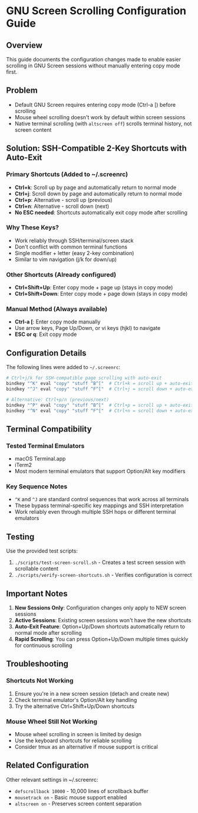 # GNU Screen Scrolling Configuration Guide

## Overview
This guide documents the configuration changes made to enable easier scrolling in GNU Screen sessions without manually entering copy mode first.

## Problem
- Default GNU Screen requires entering copy mode (Ctrl-a [) before scrolling
- Mouse wheel scrolling doesn't work by default within screen sessions
- Native terminal scrolling (with `altscreen off`) scrolls terminal history, not screen content

## Solution: SSH-Compatible 2-Key Shortcuts with Auto-Exit

### Primary Shortcuts (Added to ~/.screenrc)
- **Ctrl+k**: Scroll up by page and automatically return to normal mode
- **Ctrl+j**: Scroll down by page and automatically return to normal mode
- **Ctrl+p**: Alternative - scroll up (previous)
- **Ctrl+n**: Alternative - scroll down (next)
- **No ESC needed**: Shortcuts automatically exit copy mode after scrolling

### Why These Keys?
- Work reliably through SSH/terminal/screen stack
- Don't conflict with common terminal functions
- Single modifier + letter (easy 2-key combination)
- Similar to vim navigation (j/k for down/up)

### Other Shortcuts (Already configured)
- **Ctrl+Shift+Up**: Enter copy mode + page up (stays in copy mode)
- **Ctrl+Shift+Down**: Enter copy mode + page down (stays in copy mode)

### Manual Method (Always available)
- **Ctrl-a [**: Enter copy mode manually
- Use arrow keys, Page Up/Down, or vi keys (hjkl) to navigate
- **ESC or q**: Exit copy mode

## Configuration Details

The following lines were added to `~/.screenrc`:

```bash
# Ctrl+j/k for SSH-compatible page scrolling with auto-exit
bindkey "^K" eval "copy" "stuff ^B^["  # Ctrl+k = scroll up + auto-exit
bindkey "^J" eval "copy" "stuff ^F^["  # Ctrl+j = scroll down + auto-exit

# Alternative: Ctrl+p/n (previous/next)
bindkey "^P" eval "copy" "stuff ^B^["  # Ctrl+p = scroll up + auto-exit
bindkey "^N" eval "copy" "stuff ^F^["  # Ctrl+n = scroll down + auto-exit
```

## Terminal Compatibility

### Tested Terminal Emulators
- macOS Terminal.app
- iTerm2
- Most modern terminal emulators that support Option/Alt key modifiers

### Key Sequence Notes
- `^K` and `^J` are standard control sequences that work across all terminals
- These bypass terminal-specific key mappings and SSH interpretation
- Work reliably even through multiple SSH hops or different terminal emulators

## Testing

Use the provided test scripts:
1. `./scripts/test-screen-scroll.sh` - Creates a test screen session with scrollable content
2. `./scripts/verify-screen-shortcuts.sh` - Verifies configuration is correct

## Important Notes

1. **New Sessions Only**: Configuration changes only apply to NEW screen sessions
2. **Active Sessions**: Existing screen sessions won't have the new shortcuts
3. **Auto-Exit Feature**: Option+Up/Down shortcuts automatically return to normal mode after scrolling
4. **Rapid Scrolling**: You can press Option+Up/Down multiple times quickly for continuous scrolling

## Troubleshooting

### Shortcuts Not Working
1. Ensure you're in a new screen session (detach and create new)
2. Check terminal emulator's Option/Alt key handling
3. Try the alternative Ctrl+Shift+Up/Down shortcuts

### Mouse Wheel Still Not Working
- Mouse wheel scrolling in screen is limited by design
- Use the keyboard shortcuts for reliable scrolling
- Consider tmux as an alternative if mouse support is critical

## Related Configuration

Other relevant settings in ~/.screenrc:
- `defscrollback 10000` - 10,000 lines of scrollback buffer
- `mousetrack on` - Basic mouse support enabled
- `altscreen on` - Preserves screen content separation